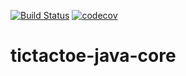 [![Build Status](https://travis-ci.org/AshleyByeUK/tictactoe.svg?branch=master)](https://travis-ci.org/AshleyByeUK/tictactoe-java)
[![codecov](https://codecov.io/gh/AshleyByeUK/tictactoe/branch/master/graph/badge.svg)](https://codecov.io/gh/AshleyByeUK/tictactoe-java)

# tictactoe-java-core
